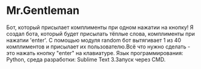 # Mr.Gentleman
Бот, который присылает комплименты при одном нажатии на кнопку!
Я создал бота, который будет присылать тёплые слова, комплименты при нажатии 'enter'.
С помощью модуля random бот вытягивает 1 из 40 комплиментов и присылает их пользователю.Всё что нужно сделать - это нажать кнопку "enter" на клавиатуре.
Язык программирования: Python, среда разработки: Sublime Text 3.Запуск через CMD.
